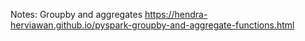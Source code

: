 Notes: 
Groupby and aggregates
https://hendra-herviawan.github.io/pyspark-groupby-and-aggregate-functions.html
